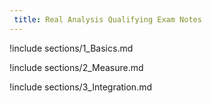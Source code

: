 ```yaml
---
 title: Real Analysis Qualifying Exam Notes
---
```



<!--!include sections/100_Fall_2019_Exam_2.md-->

!include sections/1_Basics.md

!include sections/2_Measure.md

!include sections/3_Integration.md

<!--!include sections/4_Fourier.md-->

<!--!include sections/5_Functional Analysis.md-->

<!--!include sections/99_1_Extra_Problems.md-->

<!--!include sections/99_9_Appendix_Inequalities.md-->

